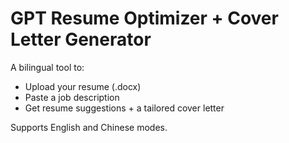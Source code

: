 # GPT Resume Optimizer + Cover Letter Generator

A bilingual tool to:
- Upload your resume (.docx)
- Paste a job description
- Get resume suggestions + a tailored cover letter

Supports English and Chinese modes.